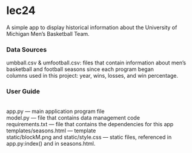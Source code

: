 # lec24
A simple app to display historical information about the University of Michigan Men’s Basketball Team.

### Data Sources
umbball.csv & umfootball.csv: files that contain information about men’s basketball and football seasons since each program began
<br> columns used in this project: year, wins, losses, and win percentage.

### User Guide
<br>app.py — main application program file
<br> model.py — file that contains data management code
<br> requirements.txt — file that contains the dependencies for this app
<br> templates/seasons.html — template
<br> static/blockM.png and static/style.css — static files, referenced in app.py:index() and in seasons.html.
